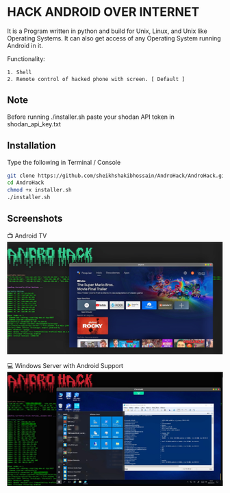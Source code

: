 # HACK ANDROID OVER INTERNET

It is a Program written in python and build for
Unix, Linux, and Unix like Operating Systems. It can also get access of any Operating System running Android in it.

Functionality: 
    
    1. Shell
    2. Remote control of hacked phone with screen. [ Default ]


## Note

Before running ./installer.sh paste your shodan API token in shodan_api_key.txt


## Installation 

Type the following in Terminal / Console

```bash
git clone https://github.com/sheikhshakibhossain/AndroHack/AndroHack.git
cd AndroHack
chmod +x installer.sh
./installer.sh
```

## Screenshots

📺 Android TV
![screenshot](https://raw.githubusercontent.com/sheikhshakibhossain/screenshot/main/androhack_1.png)

💻 Windows Server with Android Support
![screenshot](https://raw.githubusercontent.com/sheikhshakibhossain/screenshot/main/androhack_2.png)
